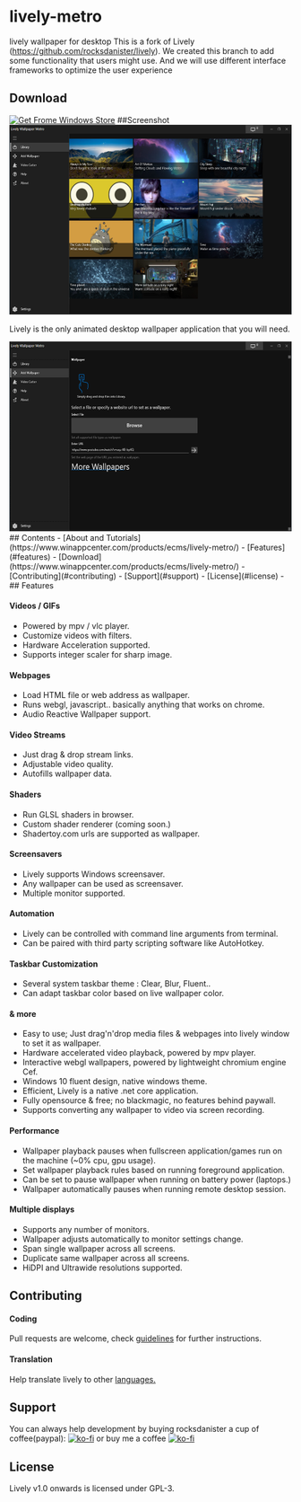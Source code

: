 # lively-metro
lively wallpaper for desktop
This is a fork of Lively (https://github.com/rocksdanister/lively).
We created this branch to add some functionality that users might use.
And we will use different interface frameworks to optimize the user experience
## Download
[![Get Frome Windows Store](https://www.winappcenter.com/d/file/2021-12-31/644f9e8fe951e24b21f01ed7597a5ee9.png)](ms-windows-store://pdp/?productid=9NKKGGS3VX8G)
##Screenshot
 <img src="/resources/screenshots/1.png" width="600" height="338"/>

Lively is the only animated desktop wallpaper application that you will need.

<img src="/resources/screenshots/2.png" width="600" height="338"/>
## Contents
- [About and Tutorials](https://www.winappcenter.com/products/ecms/lively-metro/)
- [Features](#features)
- [Download](https://www.winappcenter.com/products/ecms/lively-metro/)
- [Contributing](#contributing)
- [Support](#support)
- [License](#license)
- ## Features

#### Videos / GIFs

* Powered by mpv / vlc player.
* Customize videos with filters.
* Hardware Acceleration supported.
* Supports integer scaler for sharp image.
#### Webpages

* Load HTML file or web address as wallpaper.
* Runs webgl, javascript.. basically anything that works on chrome.
* Audio Reactive Wallpaper support.
#### Video Streams
* Just drag & drop stream links.
* Adjustable video quality.
* Autofills wallpaper data.
#### Shaders
* Run GLSL shaders in browser.
* Custom shader renderer (coming soon.)
* Shadertoy.com urls are supported as wallpaper.
#### Screensavers
* Lively supports Windows screensaver.
* Any wallpaper can be used as screensaver.
* Multiple monitor supported.

#### Automation
* Lively can be controlled with command line arguments from terminal.
* Can be paired with third party scripting software like AutoHotkey.
#### Taskbar Customization


* Several system taskbar theme : Clear, Blur, Fluent..
* Can adapt taskbar color based on live wallpaper color.

#### & more
- Easy to use; Just drag'n'drop media files & webpages into lively window to set it as wallpaper.
- Hardware accelerated video playback, powered by mpv player.
- Interactive webgl wallpapers, powered by lightweight chromium engine Cef.
- Windows 10 fluent design, native windows theme.
- Efficient, Lively is a native .net core application.
- Fully opensource & free; no blackmagic, no features behind paywall.
- Supports converting any wallpaper to video via screen recording.
#### Performance
 * Wallpaper playback pauses when fullscreen application/games run on the machine (~0% cpu, gpu usage). 
 * Set wallpaper playback rules based on running foreground application.
 * Can be set to pause wallpaper when running on battery power (laptops.)
 * Wallpaper automatically pauses when running remote desktop session.
#### Multiple displays
- Supports any number of monitors.
- Wallpaper adjusts automatically to monitor settings change.
- Span single wallpaper across all screens.
- Duplicate same wallpaper across all screens.
- HiDPI and Ultrawide resolutions supported.
## Contributing

#### Coding
Pull requests are welcome, check [guidelines](https://github.com/rocksdanister/lively/wiki/Contributing-Guidelines) for further instructions.

#### Translation
Help translate lively to other <a href="https://github.com/rocksdanister/lively-translations">languages.</a>
## Support
You can always help development by buying rocksdanister a cup of coffee(paypal):
[![ko-fi](https://www.ko-fi.com/img/githubbutton_sm.svg)](https://ko-fi.com/P5P1U8NQ)
or buy me a coffee
[![ko-fi](https://www.ko-fi.com/img/githubbutton_sm.svg)](https://ko-fi.com/winappcenter2021q)

## License
Lively v1.0 onwards is licensed under GPL-3.

